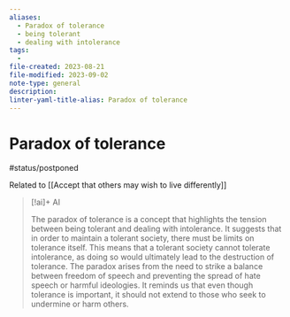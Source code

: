 ```yaml
---
aliases:
  - Paradox of tolerance
  - being tolerant
  - dealing with intolerance
tags:
  - 
file-created: 2023-08-21
file-modified: 2023-09-02
note-type: general
description: 
linter-yaml-title-alias: Paradox of tolerance
---
```


# Paradox of tolerance

#status/postponed

Related to [[Accept that others may wish to live differently]]

> [!ai]+ AI
>
> The paradox of tolerance is a concept that highlights the tension between being tolerant and dealing with intolerance. It suggests that in order to maintain a tolerant society, there must be limits on tolerance itself. This means that a tolerant society cannot tolerate intolerance, as doing so would ultimately lead to the destruction of tolerance. The paradox arises from the need to strike a balance between freedom of speech and preventing the spread of hate speech or harmful ideologies. It reminds us that even though tolerance is important, it should not extend to those who seek to undermine or harm others.
